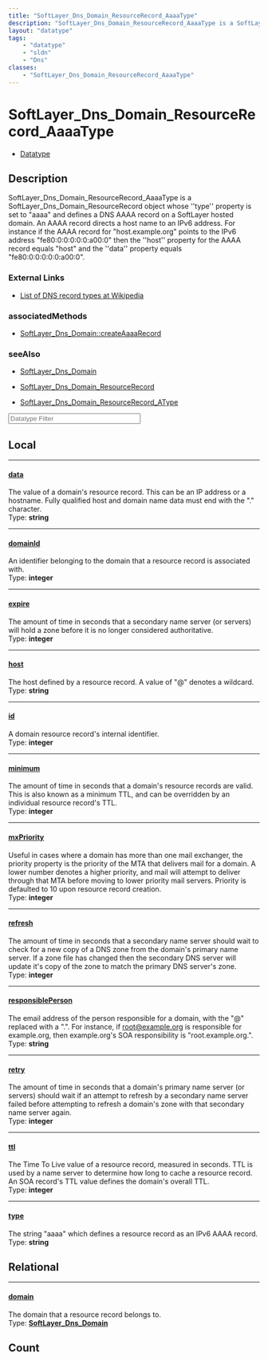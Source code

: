 ```yaml
---
title: "SoftLayer_Dns_Domain_ResourceRecord_AaaaType"
description: "SoftLayer_Dns_Domain_ResourceRecord_AaaaType is a SoftLayer_Dns_Domain_ResourceRecord object whose ''type'' property is... "
layout: "datatype"
tags:
    - "datatype"
    - "sldn"
    - "Dns"
classes:
    - "SoftLayer_Dns_Domain_ResourceRecord_AaaaType"
---
```


# SoftLayer_Dns_Domain_ResourceRecord_AaaaType
<div id='service-datatype'>
    <ul id='sldn-reference-tabs'>
        <li id='datatype'> <a href='/reference/datatypes/SoftLayer_Dns_Domain_ResourceRecord_AaaaType' >Datatype</a></li>
    </ul>
</div>

## Description 
SoftLayer_Dns_Domain_ResourceRecord_AaaaType is a SoftLayer_Dns_Domain_ResourceRecord object whose ''type'' property is set to "aaaa" and defines a DNS AAAA record on a SoftLayer hosted domain. An AAAA record directs a host name to an IPv6 address. For instance if the AAAA record for "host.example.org" points to the IPv6 address "fe80:0:0:0:0:0:a00:0" then the ''host'' property for the AAAA record equals "host" and the ''data'' property equals "fe80:0:0:0:0:0:a00:0". 

### External Links


* [List of DNS record types at Wikipedia](http://en.wikipedia.org/wiki/List_of_DNS_record_types)



### associatedMethods

*  [SoftLayer_Dns_Domain::createAaaaRecord](/reference/services/SoftLayer_Dns_Domain/createAaaaRecord )



### seeAlso

* [SoftLayer_Dns_Domain](/reference/services/SoftLayer_Dns_Domain )


* [SoftLayer_Dns_Domain_ResourceRecord](/reference/services/SoftLayer_Dns_Domain_ResourceRecord )


* [SoftLayer_Dns_Domain_ResourceRecord_AType](/reference/datatypes/SoftLayer_Dns_Domain_ResourceRecord_AType )




<!-- Filer BEGIN -->
<div class="view-filters">
        <div class="clearfix">
            <div class="search-input-box">
                <input placeholder="Datatype Filter" onkeyup="titleSearch(inputId='prop-input', divId='properties', elementClass='prop-row')" 
                    type="text" id="prop-input" value="" size="30" maxlength="128" class="form-text">
            </div>
        </div>
</div>
<!-- Filer END -->

<div id="properties" class="content">
<div id="localProperties" class="prop-content" >

## Local
<div class="prop-row">

-----
[data]: #data
#### [data]
The value of a domain's resource record. This can be an IP address or a hostname. Fully qualified host and domain name data must end with the "." character.   
<span class="type-label">Type: </span>**string**


</div>
<div class="prop-row">

-----
[domainId]: #domainid
#### [domainId]
An identifier belonging to the domain that a resource record is associated with.  
<span class="type-label">Type: </span>**integer**


</div>
<div class="prop-row">

-----
[expire]: #expire
#### [expire]
The amount of time in seconds that a secondary name server (or servers) will hold a zone before it is no longer considered authoritative.   
<span class="type-label">Type: </span>**integer**


</div>
<div class="prop-row">

-----
[host]: #host
#### [host]
The host defined by a resource record. A value of "@" denotes a wildcard.  
<span class="type-label">Type: </span>**string**


</div>
<div class="prop-row">

-----
[id]: #id
#### [id]
A domain resource record's internal identifier.  
<span class="type-label">Type: </span>**integer**


</div>
<div class="prop-row">

-----
[minimum]: #minimum
#### [minimum]
The amount of time in seconds that a domain's resource records are valid. This is also known as a minimum TTL, and can be overridden by an individual resource record's TTL.   
<span class="type-label">Type: </span>**integer**


</div>
<div class="prop-row">

-----
[mxPriority]: #mxpriority
#### [mxPriority]
Useful in cases where a domain has more than one mail exchanger, the priority property is the priority of the MTA that delivers mail for a domain. A lower number denotes a higher priority, and mail will attempt to deliver through that MTA before moving to lower priority mail servers. Priority is defaulted to 10 upon resource record creation.   
<span class="type-label">Type: </span>**integer**


</div>
<div class="prop-row">

-----
[refresh]: #refresh
#### [refresh]
The amount of time in seconds that a secondary name server should wait to check for a new copy of a DNS zone from the domain's primary name server. If a zone file has changed then the secondary DNS server will update it's copy of the zone to match the primary DNS server's zone.   
<span class="type-label">Type: </span>**integer**


</div>
<div class="prop-row">

-----
[responsiblePerson]: #responsibleperson
#### [responsiblePerson]
The email address of the person responsible for a domain, with the "@" replaced with a ".". For instance, if root@example.org is responsible for example.org, then example.org's SOA responsibility is "root.example.org.".   
<span class="type-label">Type: </span>**string**


</div>
<div class="prop-row">

-----
[retry]: #retry
#### [retry]
The amount of time in seconds that a domain's primary name server (or servers) should wait if an attempt to refresh by a secondary name server failed before attempting to refresh a domain's zone with that secondary name server again.   
<span class="type-label">Type: </span>**integer**


</div>
<div class="prop-row">

-----
[ttl]: #ttl
#### [ttl]
The Time To Live value of a resource record, measured in seconds. TTL is used by a name server to determine how long to cache a resource record. An SOA record's TTL value defines the domain's overall TTL.   
<span class="type-label">Type: </span>**integer**


</div>
<div class="prop-row">

-----
[type]: #type
#### [type]
The string "aaaa" which defines a resource record as an IPv6 AAAA record.  
<span class="type-label">Type: </span>**string**


</div>
</div>
<!-- LOCAL PROPERTY END -->

<div id="relationalProperties"  class="prop-content" >

## Relational
<div class="prop-row">

-----
[domain]: #domain
#### [domain]
The domain that a resource record belongs to.  
<span class="type-label">Type: </span>**<a href='/reference/datatypes/SoftLayer_Dns_Domain'>SoftLayer_Dns_Domain </a>**


</div>

## Count
</div>


